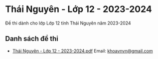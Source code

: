 # Thái Nguyên - Lớp 12 - 2023-2024

Đề thi dành cho lớp Lớp 12 tỉnh Thái Nguyên năm 2023-2024

## Danh sách đề thi

- [Thái Nguyên - Lớp 12 - 2023-2024.pdf](Thái%20Nguyên%20-%20Lớp%2012%20-%202023-2024.pdf)
Email: khoavnvn@gmail.com

